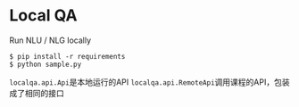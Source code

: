# Local QA
Run NLU / NLG locally

```
$ pip install -r requirements
$ python sample.py
```

`localqa.api.Api`是本地运行的API
`localqa.api.RemoteApi`调用课程的API，包装成了相同的接口
